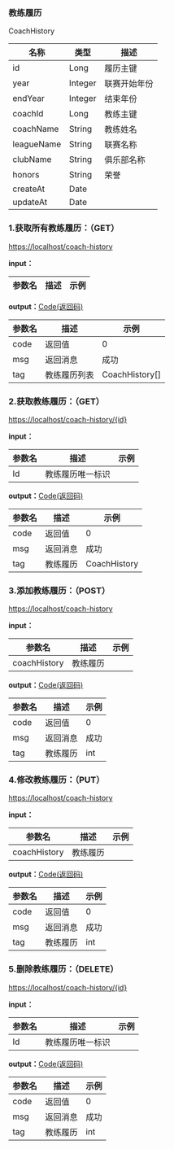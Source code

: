 ### 教练履历 ###
<A NAME="CoachHistory">CoachHistory</A>

名称|类型|描述
-|-|-
id                  |Long      |履历主键
year                |Integer   |联赛开始年份
endYear             |Integer   |结束年份
coachId             |Long      |教练主键
coachName           |String    |教练姓名
leagueName          |String    |联赛名称
clubName            |String    |俱乐部名称
honors              |String    |荣誉
createAt            |Date      |
updateAt            |Date      |

### 1.获取所有教练履历：（GET） ###
[https://localhost/coach-history](https://localhost/coach-history)

**input：**

参数名 		|描述	|示例
 --------- | ------|------

**output：**<A HREF="#Code">Code(返回码)</A>

参数名 		|描述	|示例
 --------- | ------|------
code 		|返回值	|0
msg			|返回消息|成功
tag         |教练履历列表|CoachHistory[]

### 2.获取教练履历：（GET） ###
[https://localhost/coach-history/{id}](https://localhost/coach-history/{id})

**input：**

参数名 		|描述	|示例
 --------- | ------|------
Id| 教练履历唯一标识 |   

**output：**<A HREF="#Code">Code(返回码)</A>

参数名 		|描述	|示例
 --------- | ------|------
code 		|返回值	|0
msg			|返回消息|成功
tag         |教练履历|CoachHistory

### 3.添加教练履历：（POST） ###
[https://localhost/coach-history](https://localhost/coach-history)

**input：**

参数名 		|描述	|示例
 --------- | ------|------
coachHistory| 教练履历 |   

**output：**<A HREF="#Code">Code(返回码)</A>

参数名 		|描述	|示例
 --------- | ------|------
code 		|返回值	|0
msg			|返回消息|成功
tag         |教练履历|int

### 4.修改教练履历：（PUT） ###
[https://localhost/coach-history](https://localhost/coach-history)

**input：**

参数名 		|描述	|示例
 --------- | ------|------
coachHistory| 教练履历 |   

**output：**<A HREF="#Code">Code(返回码)</A>

参数名 		|描述	|示例
 --------- | ------|------
code 		|返回值	|0
msg			|返回消息|成功
tag         |教练履历|int

### 5.删除教练履历：（DELETE） ###
[https://localhost/coach-history/{id}](https://localhost/coach-history/{id})

**input：**

参数名 		|描述	|示例
 --------- | ------|------
Id| 教练履历唯一标识 |   

**output：**<A HREF="#Code">Code(返回码)</A>

参数名 		|描述	|示例
 --------- | ------|------
code 		|返回值	|0
msg			|返回消息|成功
tag         |教练履历|int


